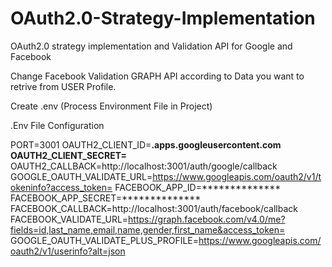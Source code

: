 # OAuth2.0-Strategy-Implementation
OAuth2.0 strategy implementation and Validation API for Google and Facebook

Change Facebook Validation GRAPH API according to Data you want to retrive from USER Profile.

Create .env (Process Environment File in Project)

.Env File Configuration 

PORT=3001
OAUTH2_CLIENT_ID=**************.apps.googleusercontent.com
OAUTH2_CLIENT_SECRET=**************
OAUTH2_CALLBACK=http://localhost:3001/auth/google/callback
GOOGLE_OAUTH_VALIDATE_URL=https://www.googleapis.com/oauth2/v1/tokeninfo?access_token=
FACEBOOK_APP_ID=**************
FACEBOOK_APP_SECRET=**************
FACEBOOK_CALLBACK=http://localhost:3001/auth/facebook/callback
FACEBOOK_VALIDATE_URL=https://graph.facebook.com/v4.0/me?fields=id,last_name,email,name,gender,first_name&access_token=
GOOGLE_OAUTH_VALIDATE_PLUS_PROFILE=https://www.googleapis.com/oauth2/v1/userinfo?alt=json
